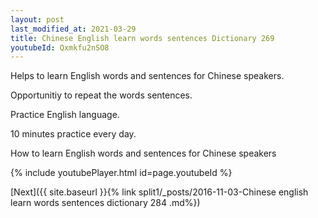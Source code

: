 ```yaml
---
layout: post
last_modified_at: 2021-03-29
title: Chinese English learn words sentences Dictionary 269 
youtubeId: Qxmkfu2nSO8
---
```

 
 
Helps to learn English words and sentences for Chinese speakers.

Opportunitiy to repeat the words sentences. 

Practice English language. 
 
10 minutes practice every day. 
 
How to learn English words and sentences for Chinese speakers 
 
{% include youtubePlayer.html id=page.youtubeId %}
 
 
[Next]({{ site.baseurl }}{% link  split1/_posts/2016-11-03-Chinese english learn words sentences dictionary 284 .md%})
 

